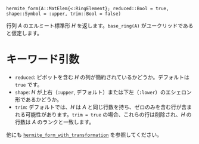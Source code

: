 ```
hermite_form(A::MatElem{<:RingElement}; reduced::Bool = true, shape::Symbol = :upper, trim::Bool = false)
```

行列 $A$ のエルミート標準形 $H$ を返します。`base_ring(A)` がユークリッドであると仮定します。

# キーワード引数

  * `reduced`: ピボットを含む $H$ の列が簡約されているかどうか。デフォルトは `true` です。
  * `shape`: $H$ が上右（`:upper`, デフォルト）または下左（`:lower`）のエシェロン形であるかどうか。
  * `trim`: デフォルトでは、$H$ は $A$ と同じ行数を持ち、ゼロのみを含む行が含まれる可能性があります。`trim = true` の場合、これらの行は削除され、$H$ の行数は $A$ のランクと一致します。

他にも [`hermite_form_with_transformation`](@ref) を参照してください。
